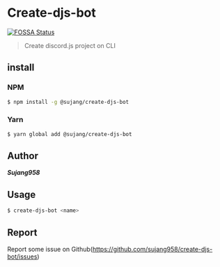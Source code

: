 # Create-djs-bot
[![FOSSA Status](https://app.fossa.com/api/projects/git%2Bgithub.com%2Fsujang958%2Fcreate-djs-bot.svg?type=shield)](https://app.fossa.com/projects/git%2Bgithub.com%2Fsujang958%2Fcreate-djs-bot?ref=badge_shield)


> Create discord.js project on CLI


## install
### NPM
```sh
$ npm install -g @sujang/create-djs-bot
```
### Yarn
```sh
$ yarn global add @sujang/create-djs-bot
```

## Author
***Sujang958***

## Usage
```sh
$ create-djs-bot <name>
```

## Report
Report some issue on Github(https://github.com/sujang958/create-djs-bot/issues)
